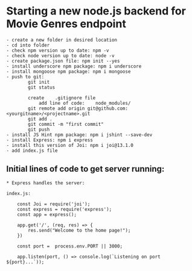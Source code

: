 # Starting a new node.js backend for Movie Genres endpoint

    - create a new folder in desired location
    - cd into folder
    - check npm version up to date: npm -v
    - check node version up to date: node -v
    - create package.json file: npm init --yes
    - install underscore npm package: npm i underscore
    - install mongoose npm package: npm i mongoose
    - push to git:
            git init
            git status

            create    .gitignore file
                add line of code:    node_modules/
            git remote add origin git@github.com:<yourgitname>/<projectname>.git
            git add .
            git commit -m "first commit"
            git push
    - install JS Hint npm package: npm i jshint --save-dev
    - install Express: npm i express
    - install this version of Joi: npm i joi@13.1.0
    - add index.js file

## Initial lines of code to get server running:

    * Express handles the server:

    index.js:

        const Joi = require('joi');
        const express = require('express');
        const app = express();

        app.get('/', (req, res) => {
            res.send("Welcome to the home page!");
        })

        const port =  process.env.PORT || 3000;

        app.listen(port, () => console.log(`Listening on port ${port}...`));
